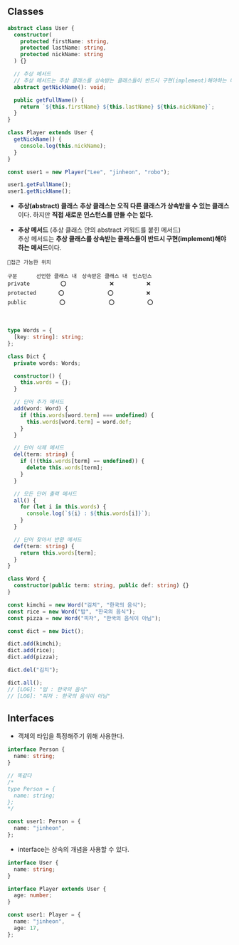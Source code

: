 ## Classes

```ts
abstract class User {
  constructor(
    protected firstName: string,
    protected lastName: string,
    protected nickName: string
  ) {}

  // 추상 메서드
  // 추상 메서드는 추상 클래스를 상속받는 클래스들이 반드시 구현(implement)해야하는 메서드이다.
  abstract getNickName(): void;

  public getFullName() {
    return `${this.firstName} ${this.lastName} ${this.nickName}`;
  }
}

class Player extends User {
  getNickName() {
    console.log(this.nickName);
  }
}

const user1 = new Player("Lee", "jinheon", "robo");

user1.getFullName();
user1.getNickName();
```

- **추상(abstract) 클래스**
  **추상 클래스는 오직 다른 클래스가 상속받을 수 있는 클래스**이다.
  하지만 **직접 새로운 인스턴스를 만들 수는 없다.**

- **추상 메서드** (추상 클래스 안의 abstract 키워드를 붙힌 메서드)  
  추상 메서드는 **추상 클래스를 상속받는 클래스들이 반드시 구현(implement)해야하는 메서드**이다.

```
📌접근 가능한 위치

구분　　　 선언한 클래스 내　상속받은 클래스 내　인스턴스
private 　 　　　 ⭕ 　　　　　　　 ❌ 　　　　　 ❌
protected 　　　 ⭕ 　　　　　　　 ⭕ 　　　　　 ❌
public 　　　　　 ⭕ 　　　　　　　 ⭕ 　　　　　 ⭕
```

<br />

```ts
type Words = {
  [key: string]: string;
};

class Dict {
  private words: Words;

  constructor() {
    this.words = {};
  }

  // 단어 추가 메서드
  add(word: Word) {
    if (this.words[word.term] === undefined) {
      this.words[word.term] = word.def;
    }
  }

  // 단어 삭제 메서드
  del(term: string) {
    if (!(this.words[term] == undefined)) {
      delete this.words[term];
    }
  }

  // 모든 단어 출력 메서드
  all() {
    for (let i in this.words) {
      console.log(`${i} : ${this.words[i]}`);
    }
  }

  // 단어 찾아서 반환 메서드
  def(term: string) {
    return this.words[term];
  }
}

class Word {
  constructor(public term: string, public def: string) {}
}

const kimchi = new Word("김치", "한국의 음식");
const rice = new Word("밥", "한국의 음식");
const pizza = new Word("피자", "한국의 음식이 아님");

const dict = new Dict();

dict.add(kimchi);
dict.add(rice);
dict.add(pizza);

dict.del("김치");

dict.all();
// [LOG]: "밥 : 한국의 음식"
// [LOG]: "피자 : 한국의 음식이 아님"
```

## Interfaces

- 객체의 타입을 특정해주기 위해 사용한다.

```ts
interface Person {
  name: string;
}

// 똑같다
/*
type Person = {
  name: string;
};
*/

const user1: Person = {
  name: "jinheon",
};
```

- interface는 상속의 개념을 사용할 수 있다.

```ts
interface User {
  name: string;
}

interface Player extends User {
  age: number;
}

const user1: Player = {
  name: "jinheon",
  age: 17,
};
```

